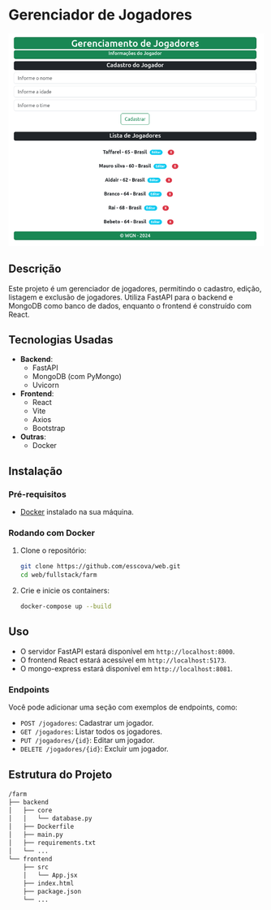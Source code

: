 # **Gerenciador de Jogadores**
<p align='center'>
    <img src='screenshot.png'>
</p>

## Descrição
Este projeto é um gerenciador de jogadores, permitindo o cadastro, edição, listagem e exclusão de jogadores. Utiliza FastAPI para o backend e MongoDB como banco de dados, enquanto o frontend é construído com React.

## Tecnologias Usadas
- **Backend**:
  - FastAPI
  - MongoDB (com PyMongo)
  - Uvicorn
- **Frontend**:
  - React
  - Vite
  - Axios
  - Bootstrap
- **Outras**:
  - Docker

## Instalação

### Pré-requisitos
- [Docker](https://www.docker.com/get-started) instalado na sua máquina.

### Rodando com Docker
1. Clone o repositório:
   ```bash
   git clone https://github.com/esscova/web.git
   cd web/fullstack/farm
   ```
2. Crie e inicie os containers:
   ```bash
   docker-compose up --build
   ```

## Uso
- O servidor FastAPI estará disponível em `http://localhost:8000`.
- O frontend React estará acessível em `http://localhost:5173`.
- O mongo-express estará disponível em `http://localhost:8081`.

### Endpoints
Você pode adicionar uma seção com exemplos de endpoints, como:
- `POST /jogadores`: Cadastrar um jogador.
- `GET /jogadores`: Listar todos os jogadores.
- `PUT /jogadores/{id}`: Editar um jogador.
- `DELETE /jogadores/{id}`: Excluir um jogador.

## Estrutura do Projeto
```
/farm
├── backend
│   ├── core
│   │   └── database.py
│   ├── Dockerfile
│   ├── main.py
│   ├── requirements.txt
│   └── ...
└── frontend
    ├── src
    │   └── App.jsx
    ├── index.html
    ├── package.json
    └── ...
```


